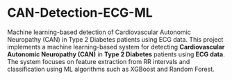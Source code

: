 # CAN-Detection-ECG-ML
Machine learning-based detection of Cardiovascular Autonomic Neuropathy (CAN) in Type 2 Diabetes patients using ECG data.
This project implements a machine learning-based system for detecting **Cardiovascular Autonomic Neuropathy (CAN)** in **Type 2 Diabetes** patients using **ECG data**. The system focuses on feature extraction from RR intervals and classification using ML algorithms such as XGBoost and Random Forest.

